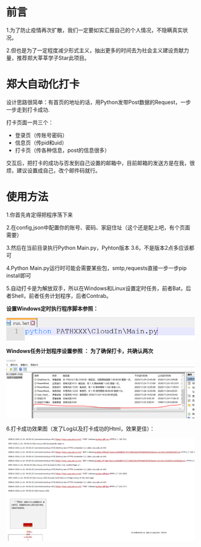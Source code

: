 # 前言

1.为了防止疫情再次扩散，我们一定要如实汇报自己的个人情况，不隐瞒真实状况。

2.但也是为了一定程度减少形式主义，抽出更多的时间去为社会主义建设贡献力量，推荐郑大莘莘学子Star此项目。

# 郑大自动化打卡

设计思路很简单：有首页的地址的话，用Python发带Post数据的Request，一步一步走到打卡成功.

打卡页面一共三个：

- 登录页（传账号密码）
- 信息页（传pid和uid）
- 打卡页（传各种信息，post的信息很多）

交互后，把打卡的成功与否发到自己设置的邮箱中，目前邮箱的发送方是在我，很烦，建议设置成自己，改个邮件码就行。

# 使用方法

1.你首先肯定得把程序荡下来

2.在config,json中配置你的账号、密码、家庭住址（这个还是配上吧，有个页面需要）

3.然后在当前目录执行Python Main.py，Pyhton版本 3.6，不是版本2点多应该都可

4.Python Main.py运行时可能会需要某些包，smtp,requests直接一步一步pip install即可

5.自动打卡是为解放双手，所以在Windows和Linux设置定时任务，前者Bat，后者Shell，前者任务计划程序，后者Contrab。

**设置Windows定时执行程序脚本参照：**



![image-20201124112042199](./images/A.png)

**Windows任务计划程序设置参照 ：  为了确保打卡，共确认两次**

![image-20201124112140774](./images/B.png)





6.打卡成功效果图（发了Log以及打卡成功的Html，效果更佳）：

![image-20201124112140774](./images/C.png)
